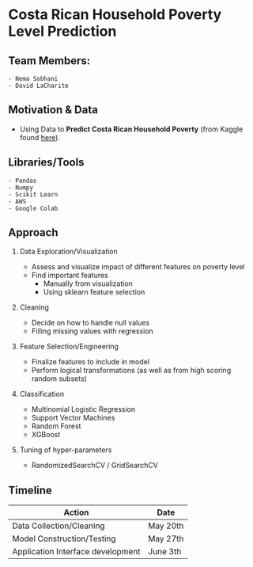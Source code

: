 # Costa Rican Household Poverty Level Prediction

## Team Members:
    - Nema Sobhani
    - David LaCharite

## Motivation & Data
  - Using Data to **Predict Costa Rican Household Poverty** (from Kaggle found [here](https://www.kaggle.com/c/costa-rican-household-poverty-prediction)).

## Libraries/Tools
    - Pandas
    - Numpy
    - Scikit Learn
    - AWS
    - Google Colab

## Approach

1.  Data Exploration/Visualization
    -  Assess and visualize impact of different features on poverty level
    -  Find important features
        -  Manually from visualization
        -  Using sklearn feature selection

2.  Cleaning
    -  Decide on how to handle null values
    -  Filling missing values with regression
    
3.  Feature Selection/Engineering
    -  Finalize features to include in model
    -  Perform logical transformations (as well as from high scoring random subsets)
    
4.  Classification
    -  Multinomial Logistic Regression 
    -  Support Vector Machines
    -  Random Forest
    -  XGBoost
    
5.  Tuning of hyper-parameters
    -  RandomizedSearchCV / GridSearchCV


## Timeline

Action | Date
--- | --- 
Data Collection/Cleaning | May 20th
Model Construction/Testing | May 27th
Application Interface development | June 3th
